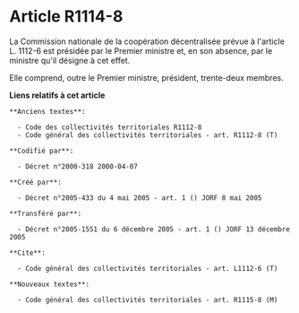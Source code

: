 # Article R1114-8

La Commission nationale de la coopération décentralisée prévue à l'article L. 1112-6 est présidée par le Premier ministre et,
en son absence, par le ministre qu'il désigne à cet effet.

Elle comprend, outre le Premier ministre, président, trente-deux membres.

**Liens relatifs à cet article**

	**Anciens textes**:

	  - Code des collectivités territoriales R1112-8
	  - Code général des collectivités territoriales - art. R1112-8 (T)

	**Codifié par**:

	  - Décret n°2000-318 2000-04-07

	**Créé par**:

	  - Décret n°2005-433 du 4 mai 2005 - art. 1 () JORF 8 mai 2005

	**Transféré par**:

	  - Décret n°2005-1551 du 6 décembre 2005 - art. 1 () JORF 13 décembre 2005

	**Cite**:

	  - Code général des collectivités territoriales - art. L1112-6 (T)

	**Nouveaux textes**:

	  - Code général des collectivités territoriales - art. R1115-8 (M)
